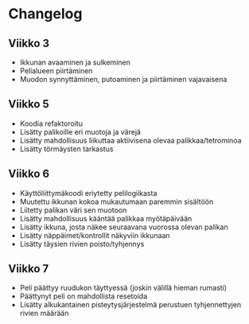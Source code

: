 # Changelog

## Viikko 3

- Ikkunan avaaminen ja sulkeminen
- Pelialueen piirtäminen
- Muodon synnyttäminen, putoaminen ja piirtäminen vajavaisena

## Viikko 5

- Koodia refaktoroitu
- Lisätty palikoille eri muotoja ja värejä
- Lisätty mahdollisuus liikuttaa aktiivisena olevaa palikkaa/tetrominoa
- Lisätty törmäysten tarkastus

## Viikko 6

- Käyttöliittymäkoodi eriytetty pelilogiikasta
- Muutettu ikkunan kokoa mukautumaan paremmin sisältöön
- Liitetty palikan väri sen muotoon
- Lisätty mahdollisuus kääntää palikkaa myötäpäivään
- Lisätty ikkuna, josta näkee seuraavana vuorossa olevan palikan
- Lisätty näppäimet/kontrollit näkyviin ikkunaan
- Lisätty täysien rivien poisto/tyhjennys

## Viikko 7

- Peli päättyy ruudukon täyttyessä (joskin välillä hieman rumasti)
- Päättynyt peli on mahdollista resetoida
- Lisätty alkukantainen pisteytysjärjestelmä perustuen tyhjennettyjen rivien määrään